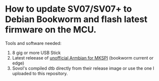 # How to update SV07/SV07+ to Debian Bookworm and flash latest firmware on the MCU.

Tools and software needed:
1. 8 gig or more USB Stick
2. Latest releease of [unofficial Armbian for MKSPI](https://github.com/redrathnure/armbian-mkspi/releases) (bookworm current or edge)
3. Sovol's compiled dtb directly from their release image or use the one I uploaded to this repository.
